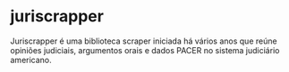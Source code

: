 # juriscrapper
Juriscrapper é uma biblioteca scraper iniciada há vários anos que reúne opiniões judiciais, argumentos orais e dados PACER no sistema judiciário americano. 
